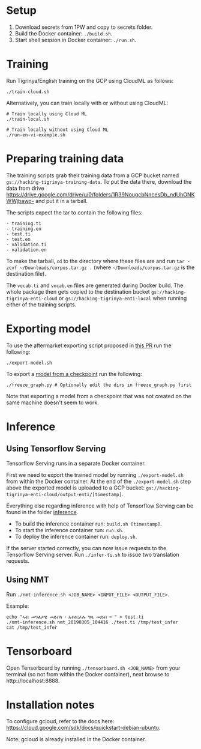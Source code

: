 # Setup
1. Download secrets from 1PW and copy to secrets folder.
1. Build the Docker container: `./build.sh`.
1. Start shell session in Docker container: `./run.sh`.


# Training
Run Tigrinya/English training on the GCP using CloudML as follows:
```
./train-cloud.sh
```

Alternatively, you can train locally with or without using CloudML:

```
# Train locally using Cloud ML
./train-local.sh

# Train locally without using Cloud ML
./run-en-vi-example.sh
```

# Preparing training data
The training scripts grab their training data from a GCP bucket named `gs://hacking-tigrinya-training-data`. 
To put the data there, download the data from drive https://drive.google.com/drive/u/0/folders/1R39NougcbNncesDb_ndUhONKWWjbawo- and put it in a tarball.

The scripts expect the tar to contain the following files:
```
- training.ti
- training.en
- test.ti
- test.en
- validation.ti
- validation.en
```

To make the tarball, `cd` to the directory where these files are and run `tar -zcvf ~/Downloads/corpus.tar.gz .` (where `~/Downloads/corpus.tar.gz` is the destination file).

The `vocab.ti` and `vocab.en` files are generated during Docker build. The whole package then gets copied to the destination bucket `gs://hacking-tigrinya-enti-cloud` or `gs://hacking-tigrinya-enti-local` when running either of the training scripts.

# Exporting model
To use the aftermarket exporting script proposed in [this PR](https://github.com/tensorflow/nmt/pull/344) run the following:

```
./export-model.sh
```

To export a [model from a checkpoint](https://stackoverflow.com/questions/45864363/tensorflow-how-to-convert-meta-data-and-index-model-files-into-one-graph-pb) run the following:
 ```
./freeze_graph.py # Optionally edit the dirs in freeze_graph.py first
```
Note that exporting a model from a checkpoint that was not created on the same machine doesn't seem to work.

# Inference

## Using Tensorflow Serving

Tensorflow Serving runs in a separate Docker container.

First we need to export the trained model by running `./export-model.sh` from within the Docker container. At the end of the `./export-model.sh` step above the exported model is uploaded to a GCP bucket: `gs://hacking-tigrinya-enti-cloud/output-enti/[timestamp]`.

Everything else regarding inference with help of Tensorflow Serving can be found in the folder [inference](inference).

- To build the inference container run: `build.sh [timestamp]`.
- To start the inference container run: `run.sh`.
- To deploy the inference container run: `deploy.sh`.

If the server started correctly, you can now issue requests to the Tensorflow Serving server. Run `./infer-ti.sh` to issue two translation requests.

## Using NMT
Run `./nmt-inference.sh <JOB_NAME> <INPUT_FILE> <OUTPUT_FILE>`.

Example:
```
echo "ኣብ መዓልታዊ መደብካ ፡ እተዕርፈሉ ግዜ መድብ ። " > test.ti
./nmt-inference.sh nmt_20190305_104416 ./test.ti /tmp/test_infer
cat /tmp/test_infer
```

# Tensorboard
Open Tensorboard by running `./tensorboard.sh <JOB_NAME>` from your terminal (so not from within the Docker container), next browse to http://localhost:8888.

# Installation notes
To configure gcloud, refer to the docs here: https://cloud.google.com/sdk/docs/quickstart-debian-ubuntu.

Note: gcloud is already installed in the Docker container.
